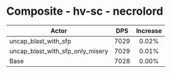 # Composite - hv-sc - necrolord
| Actor | DPS | Increase |
|---|:---:|:---:|
|uncap_blast_with_sfp|7029|0.02%|
|uncap_blast_with_sfp_only_misery|7029|0.01%|
|Base|7028|0.00%|
